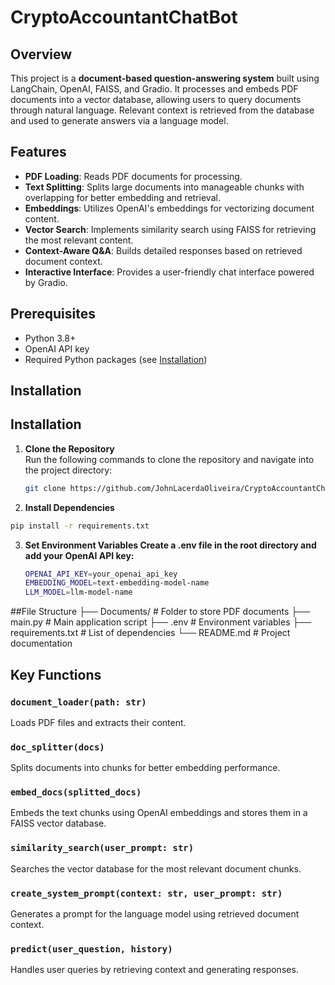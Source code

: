 # CryptoAccountantChatBot

## Overview

This project is a **document-based question-answering system** built using LangChain, OpenAI, FAISS, and Gradio. It processes and embeds PDF documents into a vector database, allowing users to query documents through natural language. Relevant context is retrieved from the database and used to generate answers via a language model.

## Features

- **PDF Loading**: Reads PDF documents for processing.
- **Text Splitting**: Splits large documents into manageable chunks with overlapping for better embedding and retrieval.
- **Embeddings**: Utilizes OpenAI's embeddings for vectorizing document content.
- **Vector Search**: Implements similarity search using FAISS for retrieving the most relevant content.
- **Context-Aware Q&A**: Builds detailed responses based on retrieved document context.
- **Interactive Interface**: Provides a user-friendly chat interface powered by Gradio.

## Prerequisites

- Python 3.8+
- OpenAI API key
- Required Python packages (see [Installation](#installation))

## Installation

## Installation

1. **Clone the Repository**  
   Run the following commands to clone the repository and navigate into the project directory:

   ```bash
   git clone https://github.com/JohnLacerdaOliveira/CryptoAccountantChatBot.git

   ```

2. **Install Dependencies**

```bash
pip install -r requirements.txt
```

3. **Set Environment Variables Create a .env file in the root directory and add your OpenAI API key:**

   ```bash
   OPENAI_API_KEY=your_openai_api_key
   EMBEDDING_MODEL=text-embedding-model-name
   LLM_MODEL=llm-model-name

   ```

##File Structure
├── Documents/ # Folder to store PDF documents
├── main.py # Main application script
├── .env # Environment variables
├── requirements.txt # List of dependencies
└── README.md # Project documentation

## Key Functions

### `document_loader(path: str)`

Loads PDF files and extracts their content.

### `doc_splitter(docs)`

Splits documents into chunks for better embedding performance.

### `embed_docs(splitted_docs)`

Embeds the text chunks using OpenAI embeddings and stores them in a FAISS vector database.

### `similarity_search(user_prompt: str)`

Searches the vector database for the most relevant document chunks.

### `create_system_prompt(context: str, user_prompt: str)`

Generates a prompt for the language model using retrieved document context.

### `predict(user_question, history)`

Handles user queries by retrieving context and generating responses.
